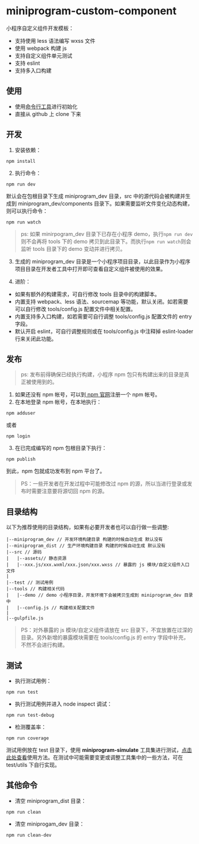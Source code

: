 # miniprogram-custom-component

小程序自定义组件开发模板：

* 支持使用 less 语法编写 wxss 文件
* 使用 webpack 构建 js
* 支持自定义组件单元测试
* 支持 eslint
* 支持多入口构建

## 使用

* 使用[命令行工具](https://github.com/wechat-miniprogram/miniprogram-cli)进行初始化
* 直接从 github 上 clone 下来

## 开发

1. 安装依赖：

```
npm install
```

2. 执行命令：

```
npm run dev
```

默认会在包根目录下生成 miniprogram\_dev 目录，src 中的源代码会被构建并生成到 miniprogram\_dev/components 目录下。如果需要监听文件变化动态构建，则可以执行命令：

```
npm run watch
```

> ps: 如果 minirpogram\_dev 目录下已存在小程序 demo，执行`npm run dev`则不会再将 tools 下的 demo 拷贝到此目录下。而执行`npm run watch`则会监听 tools 目录下的 demo 变动并进行拷贝。

3. 生成的 miniprogram\_dev 目录是一个小程序项目目录，以此目录作为小程序项目目录在开发者工具中打开即可查看自定义组件被使用的效果。

4. 进阶：

* 如果有额外的构建需求，可自行修改 tools 目录中的构建脚本。
* 内置支持 webpack、less 语法、sourcemap 等功能，默认关闭。如若需要可以自行修改 tools/config.js 配置文件中相关配置。
* 内置支持多入口构建，如若需要可自行调整 tools/config.js 配置文件的 entry 字段。
* 默认开启 eslint，可自行调整规则或在 tools/config.js 中注释掉 eslint-loader 行来关闭此功能。

## 发布

> ps: 发布前得确保已经执行构建，小程序 npm 包只有构建出来的目录是真正被使用到的。

1. 如果还没有 npm 帐号，可以到[ npm 官网](https://www.npmjs.com/)注册一个 npm 帐号。
2. 在本地登录 npm 帐号，在本地执行：

```
npm adduser
```

或者

```
npm login
```

3. 在已完成编写的 npm 包根目录下执行：

```
npm publish
```

到此，npm 包就成功发布到 npm 平台了。

> PS：一些开发者在开发过程中可能修改过 npm 的源，所以当进行登录或发布时需要注意要将源切回 npm 的源。

## 目录结构

以下为推荐使用的目录结构，如果有必要开发者也可以自行做一些调整:

```
|--miniprogram_dev // 开发环境构建目录 构建的时候自动生成 默认没有
|--miniprogram_dist // 生产环境构建目录 构建的时候自动生成 默认没有
|--src // 源码
|   |--assets// 静态资源
|   |--xxx.js/xxx.wxml/xxx.json/xxx.wxss // 暴露的 js 模块/自定义组件入口文件
|
|--test // 测试用例
|--tools // 构建相关代码
|   |--demo // demo 小程序目录，开发环境下会被拷贝生成到 miniprogram_dev 目录中
|   |--config.js // 构建相关配置文件
|
|--gulpfile.js
```

> PS：对外暴露的 js 模块/自定义组件请放在 src 目录下，不宜放置在过深的目录。另外新增的暴露模块需要在 tools/config.js 的 entry 字段中补充，不然不会进行构建。

## 测试

* 执行测试用例：

```
npm run test
```

* 执行测试用例并进入 node inspect 调试：

```
npm run test-debug
```

* 检测覆盖率：

```
npm run coverage
```

测试用例放在 test 目录下，使用 **miniprogram-simulate** 工具集进行测试，[点击此处查看](https://github.com/wechat-miniprogram/miniprogram-simulate/blob/master/README.md)使用方法。在测试中可能需要变更或调整工具集中的一些方法，可在 test/utils 下自行实现。

## 其他命令

* 清空 miniprogram_dist 目录：

```
npm run clean
```

* 清空 miniprogam_dev 目录：

```
npm run clean-dev
```
